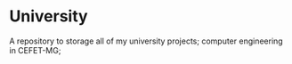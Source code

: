 # University
A repository to storage all of my university projects;
computer engineering in CEFET-MG;
